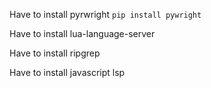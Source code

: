 
Have to install pyrwright `pip install pywright`

Have to install lua-language-server

Have to install ripgrep

Have to install javascript lsp
